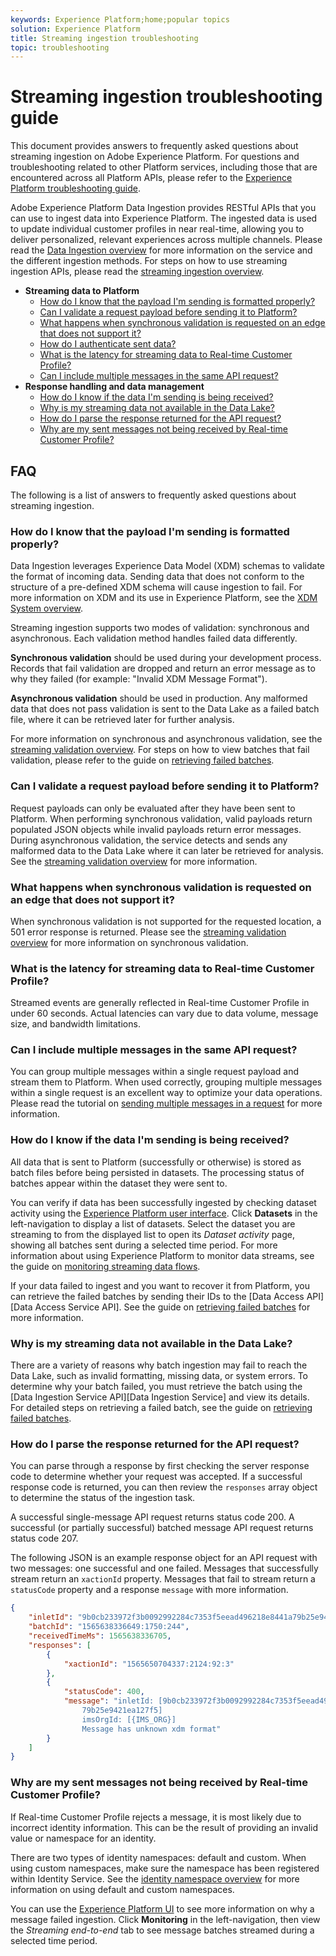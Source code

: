 ```yaml
---
keywords: Experience Platform;home;popular topics
solution: Experience Platform
title: Streaming ingestion troubleshooting
topic: troubleshooting
---
```


# Streaming ingestion troubleshooting guide

This document provides answers to frequently asked questions about streaming ingestion on Adobe Experience Platform. For questions and troubleshooting related to other Platform services, including those that are encountered across all Platform APIs, please refer to the [Experience Platform troubleshooting guide](../../landing/troubleshooting.md).

Adobe Experience Platform Data Ingestion provides RESTful APIs that you can use to ingest data into Experience Platform. The ingested data is used to update individual customer profiles in near real-time, allowing you to deliver personalized, relevant experiences across multiple channels. Please read the [Data Ingestion overview](../home.md) for more information on the service and the different ingestion methods. For steps on how to use streaming ingestion APIs, please read the [streaming ingestion overview](../streaming-ingestion/overview.md).

- **Streaming data to Platform**
    - [How do I know that the payload I'm sending is formatted properly?](#how-do-i-know-that-the-payload-im-sending-is-formatted-properly)
    - [Can I validate a request payload before sending it to Platform?](#can-i-validate-a-request-payload-before-sending-it-to-platform)
    - [What happens when synchronous validation is requested on an edge that does not support it?](#what-happens-when-synchronous-validation-is-requested-on-an-edge-that-does-not-support-it)
    - [How do I authenticate sent data?](#how-do-i-authenticate-sent-data)
    - [What is the latency for streaming data to Real-time Customer Profile?](#what-is-the-latency-for-streaming-data-to-real-time-customer-profile)
    - [Can I include multiple messages in the same API request?](#can-i-include-multiple-messages-in-the-same-api-request)
- **Response handling and data management**
    - [How do I know if the data I'm sending is being received?](#how-do-i-know-if-the-data-im-sending-is-being-received)
    - [Why is my streaming data not available in the Data Lake?](#why-is-my-streaming-data-not-available-in-the-data-lake)
    - [How do I parse the response returned for the API request?](#how-do-i-parse-the-response-returned-for-the-api-request)
    - [Why are my sent messages not being received by Real-time Customer Profile?](#why-are-my-sent-messages-not-being-received-by-real-time-customer-profile)

## FAQ

The following is a list of answers to frequently asked questions about streaming ingestion.

### How do I know that the payload I'm sending is formatted properly?

Data Ingestion leverages Experience Data Model (XDM) schemas to validate the format of incoming data. Sending data that does not conform to the structure of a pre-defined XDM schema will cause ingestion to fail. For more information on XDM and its use in Experience Platform, see the [XDM System overview](../../xdm/home.md).

Streaming ingestion supports two modes of validation: synchronous and asynchronous. Each validation method handles failed data differently.

**Synchronous validation** should be used during your development process. Records that fail validation are dropped and return an error message as to why they failed (for example: "Invalid XDM Message Format").

**Asynchronous validation** should be used in production. Any malformed data that does not pass validation is sent to the Data Lake as a failed batch file, where it can be retrieved later for further analysis.

For more information on synchronous and asynchronous validation, see the [streaming validation overview](../quality/streaming-validation.md). For steps on how to view batches that fail validation, please refer to the guide on [retrieving failed batches](../quality/retrieve-failed-batches.md).

### Can I validate a request payload before sending it to Platform?

Request payloads can only be evaluated after they have been sent to Platform. When performing synchronous validation, valid payloads return populated JSON objects while invalid payloads return error messages. During asynchronous validation, the service detects and sends any malformed data to the Data Lake where it can later be retrieved for analysis. See the [streaming validation overview](../quality/streaming-validation.md) for more information.

### What happens when synchronous validation is requested on an edge that does not support it?

When synchronous validation is not supported for the requested location, a 501 error response is returned. Please see the [streaming validation overview](../quality/streaming-validation.md) for more information on synchronous validation.

<!-- ## How do I authenticate sent data?

Experience Platform supports secured data collection. When authenticated data collection is enabled, clients must send a JSON Web Token (JWT) and their IMS Organization ID as request headers. For more information on how to send authenticated data to Platform, please see the guide on [authenticated data collection][Authenticated Data Collection]. -->

### What is the latency for streaming data to Real-time Customer Profile?

Streamed events are generally reflected in Real-time Customer Profile in under 60 seconds. Actual latencies can vary due to data volume, message size, and bandwidth limitations.

### Can I include multiple messages in the same API request?

You can group multiple messages within a single request payload and stream them to Platform. When used correctly, grouping multiple messages within a single request is an excellent way to optimize your data operations. Please read the tutorial on [sending multiple messages in a request](../tutorials/streaming-multiple-messages.md) for more information. 

### How do I know if the data I'm sending is being received?

All data that is sent to Platform (successfully or otherwise) is stored as batch files before being persisted in datasets. The processing status of batches appear within the dataset they were sent to.

You can verify if data has been successfully ingested by checking dataset activity using the [Experience Platform user interface](https://platform.adobe.com). Click **Datasets** in the left-navigation to display a list of datasets. Select the dataset you are streaming to from the displayed list to open its *Dataset activity* page, showing all batches sent during a selected time period. For more information about using Experience Platform to monitor data streams, see the guide on [monitoring streaming data flows](../quality/monitor-data-flows.md).

If your data failed to ingest and you want to recover it from Platform, you can retrieve the failed batches by sending their IDs to the [Data Access API][Data Access Service API]. See the guide on [retrieving failed batches](../quality/retrieve-failed-batches.md) for more information.

### Why is my streaming data not available in the Data Lake?

There are a variety of reasons why batch ingestion may fail to reach the Data Lake, such as invalid formatting, missing data, or system errors. To determine why your batch failed, you must retrieve the batch using the [Data Ingestion Service API][Data Ingestion Service] and view its details. For detailed steps on retrieving a failed batch, see the guide on [retrieving failed batches](../quality/retrieve-failed-batches.md).

### How do I parse the response returned for the API request?

You can parse through a response by first checking the server response code to determine whether your request was accepted. If a successful response code is returned, you can then review the `responses` array object to determine the status of the ingestion task.

A successful single-message API request returns status code 200. A successful (or partially successful) batched message API request returns status code 207.

The following JSON is an example response object for an API request with two messages: one successful and one failed. Messages that successfully stream return an `xactionId` property. Messages that fail to stream return a `statusCode` property and a response `message` with more information.

```JSON
{
    "inletId": "9b0cb233972f3b0092992284c7353f5eead496218e8441a79b25e9421ea127f5",
    "batchId": "1565638336649:1750:244",
    "receivedTimeMs": 1565638336705,
    "responses": [
        {
            "xactionId": "1565650704337:2124:92:3"
        },
        {
            "statusCode": 400,
            "message": "inletId: [9b0cb233972f3b0092992284c7353f5eead496218e8441a
                79b25e9421ea127f5] 
                imsOrgId: [{IMS_ORG}] 
                Message has unknown xdm format"
        }
    ]
}
```

### Why are my sent messages not being received by Real-time Customer Profile? 

If Real-time Customer Profile rejects a message, it is most likely due to incorrect identity information. This can be the result of providing an invalid value or namespace for an identity.

There are two types of identity namespaces: default and custom. When using custom namespaces, make sure the namespace has been registered within Identity Service. See the [identity namespace overview](../../identity-service/namespaces.md) for more information on using default and custom namespaces.

You can use the [Experience Platform UI](https://platform.adobe.com) to see more information on why a message failed ingestion. Click **Monitoring** in the left-navigation, then view the _Streaming end-to-end_ tab to see message batches streamed during a selected time period.